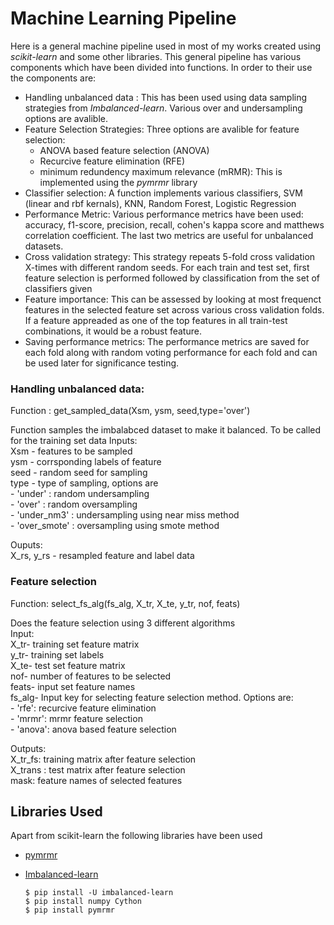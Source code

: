 # Machine Learning Pipeline

Here is a general machine pipeline used in most of my works created using *scikit-learn* and some other libraries. This general pipeline has various components which have been divided into functions. In order to their use the components are:
- Handling unbalanced data : This has been used using data sampling strategies from *Imbalanced-learn*. Various over and undersampling options are avalible.
- Feature Selection Strategies: Three options are avalible for feature selection:
  - ANOVA based feature selection (ANOVA)
  - Recurcive feature elimination (RFE)
  - minimum redundency maximum relevance (mRMR): This is implemented using the *pymrmr* library
- Classifier selection: A function implements various classifiers, SVM (linear and rbf kernals), KNN, Random Forest, Logistic Regression
- Performance Metric: Various performance metrics have been used: accuracy, f1-score, precision, recall, cohen's kappa score and matthews correlation coefficient. The last two metrics are useful for unbalanced datasets.
- Cross validation strategy: This strategy repeats 5-fold cross validation X-times with different random seeds. For each train and test set, first feature selection is performed followed by classification from the set of classifiers given
- Feature importance: This can be assessed by looking at most frequenct features in the selected feature set across various cross validation folds. If a feature appreaded as one of the top features in all train-test combinations, it would be a robust feature.
- Saving performance metrics: The performance metrics are saved for each fold along with random voting performance for each fold and can be used later for significance testing.

### Handling unbalanced data: 
Function : get_sampled_data(Xsm, ysm, seed,type='over')

Function samples the imbalabced dataset to make it balanced. To be called for the training set data 
Inputs:   
Xsm - features  to be sampled  
ysm - corrsponding labels of feature  
seed - random seed for sampling  
type - type of sampling, options are  
      - 'under' : random undersampling  
      - 'over' : random oversampling  
      - 'under_nm3' : undersampling using near miss method  
      - 'over_smote' : oversampling using smote method  
      
      
Ouputs:   
X_rs, y_rs - resampled feature and label data

### Feature selection
Function: select_fs_alg(fs_alg, X_tr, X_te, y_tr, nof, feats)

Does the feature selection using 3 different algorithms  
Input:  
X_tr- training set feature matrix  
y_tr- training set labels  
X_te- test set feature matrix  
nof- number of features to be selected  
feats- input set feature names  
fs_alg- Input key for selecting feature selection method. Options are:  
        - 'rfe': recurcive feature elimination  
        - 'mrmr': mrmr feature selection  
        - 'anova': anova based feature selection


Outputs:  
X_tr_fs: training matrix after feature selection  
X_trans : test matrix after feature selection  
mask: feature names of selected features 

## Libraries Used
Apart from scikit-learn the following libraries have been used
- [pymrmr](https://pypi.org/project/pymrmr/) 
- [Imbalanced-learn](https://imbalanced-learn.org/stable/index.html)

      $ pip install -U imbalanced-learn
      $ pip install numpy Cython
      $ pip install pymrmr
